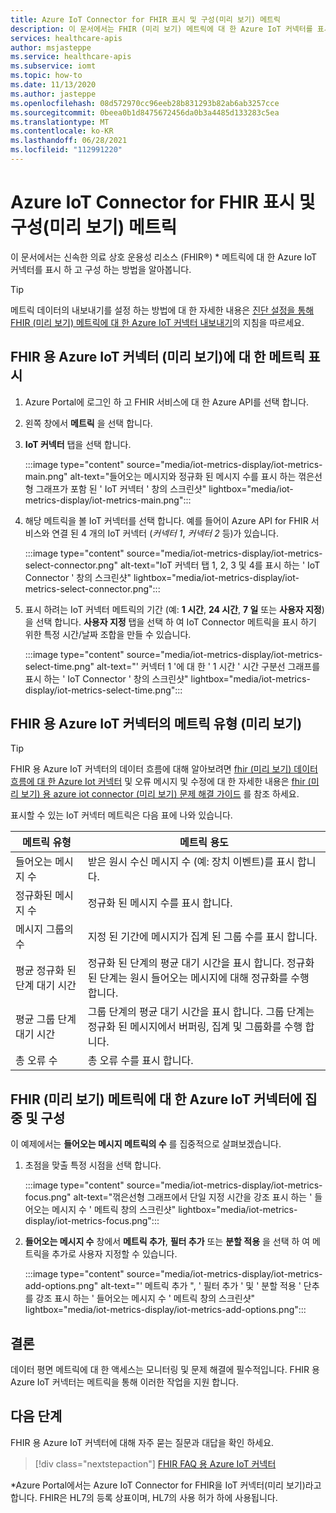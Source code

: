 ```yaml
---
title: Azure IoT Connector for FHIR 표시 및 구성(미리 보기) 메트릭
description: 이 문서에서는 FHIR (미리 보기) 메트릭에 대 한 Azure IoT 커넥터를 표시 하 고 구성 하는 방법을 설명 합니다.
services: healthcare-apis
author: msjasteppe
ms.service: healthcare-apis
ms.subservice: iomt
ms.topic: how-to
ms.date: 11/13/2020
ms.author: jasteppe
ms.openlocfilehash: 08d572970cc96eeb28b831293b82ab6ab3257cce
ms.sourcegitcommit: 0beea0b1d8475672456da0b3a4485d133283c5ea
ms.translationtype: MT
ms.contentlocale: ko-KR
ms.lasthandoff: 06/28/2021
ms.locfileid: "112991220"
---
```

# <a name="display-and-configure-azure-iot-connector-for-fhir-preview-metrics"></a>Azure IoT Connector for FHIR 표시 및 구성(미리 보기) 메트릭 

이 문서에서는 신속한 의료 상호 운용성 리소스 (FHIR&#174;) * 메트릭에 대 한 Azure IoT 커넥터를 표시 하 고 구성 하는 방법을 알아봅니다.

> [!TIP]
> 메트릭 데이터의 내보내기를 설정 하는 방법에 대 한 자세한 내용은 [진단 설정을 통해 FHIR (미리 보기) 메트릭에 대 한 Azure IoT 커넥터 내보내기](iot-metrics-diagnostics-export.md)의 지침을 따르세요.

## <a name="display-metrics-for-azure-iot-connector-for-fhir-preview"></a>FHIR 용 Azure IoT 커넥터 (미리 보기)에 대 한 메트릭 표시

1. Azure Portal에 로그인 하 고 FHIR 서비스에 대 한 Azure API를 선택 합니다. 

2. 왼쪽 창에서 **메트릭** 을 선택 합니다. 

3. **IoT 커넥터** 탭을 선택 합니다.

   :::image type="content" source="media/iot-metrics-display/iot-metrics-main.png" alt-text="들어오는 메시지와 정규화 된 메시지 수를 표시 하는 꺾은선형 그래프가 포함 된 ' IoT 커넥터 ' 창의 스크린샷" lightbox="media/iot-metrics-display/iot-metrics-main.png"::: 

4. 해당 메트릭을 볼 IoT 커넥터를 선택 합니다. 예를 들어이 Azure API for FHIR 서비스와 연결 된 4 개의 IoT 커넥터 (*커넥터 1*, *커넥터 2* 등)가 있습니다.

   :::image type="content" source="media/iot-metrics-display/iot-metrics-select-connector.png" alt-text="IoT 커넥터 탭 1, 2, 3 및 4를 표시 하는 ' IoT Connector ' 창의 스크린샷" lightbox="media/iot-metrics-display/iot-metrics-select-connector.png"::: 

5. 표시 하려는 IoT 커넥터 메트릭의 기간 (예: **1 시간**, **24 시간**, **7 일** 또는 **사용자 지정**)을 선택 합니다. **사용자 지정** 탭을 선택 하 여 IoT Connector 메트릭을 표시 하기 위한 특정 시간/날짜 조합을 만들 수 있습니다.

   :::image type="content" source="media/iot-metrics-display/iot-metrics-select-time.png" alt-text="' 커넥터 1 '에 대 한 ' 1 시간 ' 시간 구분선 그래프를 표시 하는 ' IoT Connector ' 창의 스크린샷" lightbox="media/iot-metrics-display/iot-metrics-select-time.png"::: 
 
## <a name="metric-types-for-azure-iot-connector-for-fhir-preview"></a>FHIR 용 Azure IoT 커넥터의 메트릭 유형 (미리 보기) 

> [!TIP]
> FHIR 용 Azure IoT 커넥터의 데이터 흐름에 대해 알아보려면 [fhir (미리 보기) 데이터 흐름에 대 한 Azure Iot 커넥터](iot-data-flow.md) 및 오류 메시지 및 수정에 대 한 자세한 내용은 [fhir (미리 보기) 용 azure iot connector (미리 보기) 문제 해결 가이드](iot-troubleshoot-guide.md) 를 참조 하세요.

표시할 수 있는 IoT 커넥터 메트릭은 다음 표에 나와 있습니다.

|메트릭 유형|메트릭 용도| 
|-----------|--------------|
|들어오는 메시지 수|받은 원시 수신 메시지 수 (예: 장치 이벤트)를 표시 합니다.|
|정규화된 메시지 수|정규화 된 메시지 수를 표시 합니다.|
|메시지 그룹의 수|지정 된 기간에 메시지가 집계 된 그룹 수를 표시 합니다.|
|평균 정규화 된 단계 대기 시간|정규화 된 단계의 평균 대기 시간을 표시 합니다. 정규화 된 단계는 원시 들어오는 메시지에 대해 정규화를 수행 합니다.|
|평균 그룹 단계 대기 시간|그룹 단계의 평균 대기 시간을 표시 합니다. 그룹 단계는 정규화 된 메시지에서 버퍼링, 집계 및 그룹화를 수행 합니다.| 
|총 오류 수|총 오류 수를 표시 합니다.| 

## <a name="focus-on-and-configure-azure-iot-connector-for-fhir-preview-metrics"></a>FHIR (미리 보기) 메트릭에 대 한 Azure IoT 커넥터에 집중 및 구성

이 예제에서는 **들어오는 메시지 메트릭의 수** 를 집중적으로 살펴보겠습니다.

1. 초점을 맞출 특정 시점을 선택 합니다.

   :::image type="content" source="media/iot-metrics-display/iot-metrics-focus.png" alt-text="꺾은선형 그래프에서 단일 지정 시간을 강조 표시 하는 ' 들어오는 메시지 수 ' 메트릭 창의 스크린샷" lightbox="media/iot-metrics-display/iot-metrics-focus.png"::: 

2. **들어오는 메시지 수** 창에서 **메트릭 추가**, **필터 추가** 또는 **분할 적용** 을 선택 하 여 메트릭을 추가로 사용자 지정할 수 있습니다. 

   :::image type="content" source="media/iot-metrics-display/iot-metrics-add-options.png" alt-text="' 메트릭 추가 &quot;, ' 필터 추가 ' 및 ' 분할 적용 ' 단추를 강조 표시 하는 ' 들어오는 메시지 수 ' 메트릭 창의 스크린샷" lightbox="media/iot-metrics-display/iot-metrics-add-options.png"::: 

## <a name="conclusion"></a>결론 
데이터 평면 메트릭에 대 한 액세스는 모니터링 및 문제 해결에 필수적입니다. FHIR 용 Azure IoT 커넥터는 메트릭을 통해 이러한 작업을 지원 합니다. 

## <a name="next-steps"></a>다음 단계

FHIR 용 Azure IoT 커넥터에 대해 자주 묻는 질문과 대답을 확인 하세요.

>[!div class="nextstepaction"]
>[FHIR FAQ 용 Azure IoT 커넥터](fhir-faq.yml)

*Azure Portal에서는 Azure IoT Connector for FHIR을 IoT 커넥터(미리 보기)라고 합니다. FHIR은 HL7의 등록 상표이며, HL7의 사용 허가 하에 사용됩니다. 
